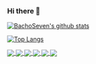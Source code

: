 ### Hi there 👋

[![BachoSeven's github stats](https://github-readme-stats.vercel.app/api?username=bachoseven&count_private=true&show_icons=true&theme=gruvbox)](https://github.com/bachoseven/bachoseven)

[![Top Langs](https://github-readme-stats.vercel.app/api/top-langs/?username=bachoseven&layout=compact&theme=gruvbox)](https://github.com/bachoseven/bachoseven)

<a href="https://github.com/anuraghazra/dotfiles">
  <img align="center" src="https://github-readme-stats.vercel.app/api/pin/?username=bachoseven&repo=dotfiles&theme=gruvbox&show_icons=true" />
</a>
<a href="https://github.com/anuraghazra/mimi">
  <img align="center" src="https://github-readme-stats.vercel.app/api/pin/?username=bachoseven&repo=mimi&theme=gruvbox&show_icons=true" />
</a>
<a href="https://github.com/anuraghazra/AARGH">
  <img align="center" src="https://github-readme-stats.vercel.app/api/pin/?username=bachoseven&repo=AARGH&theme=gruvbox&show_icons=true" />
</a>
<a href="https://github.com/anuraghazra/startpage">
  <img align="center" src="https://github-readme-stats.vercel.app/api/pin/?username=bachoseven&repo=startpage&theme=gruvbox&show_icons=true" />
</a>
<a href="https://github.com/anuraghazra/aur">
  <img align="center" src="https://github-readme-stats.vercel.app/api/pin/?username=bachoseven&repo=aur&theme=gruvbox&show_icons=true" />
</a>
<a href="https://github.com/anuraghazra/wiki">
  <img align="center" src="https://github-readme-stats.vercel.app/api/pin/?username=bachoseven&repo=wiki&theme=gruvbox&show_icons=true" />
</a>
